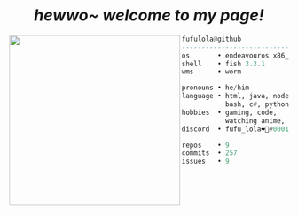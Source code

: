 <h1 align="center">
  <i> hewwo~ welcome to my page! </i>
</h1>


<img align="left" src="https://github.com/fufulola.png" width="308" border-radius="50%"/>

```haskell
fufulola@github
------------------------------
os       • endeavouros x86_64
shell    • fish 3.3.1
wms      • worm

pronouns • he/him
language • html, java, node.js,
           bash, c#, python.
hobbies  • gaming, code,
           watching anime, drink Fanta.
discord  • fufu_lola❤🤍#0001

repos    • 9
commits  • 257
issues   • 9
```
